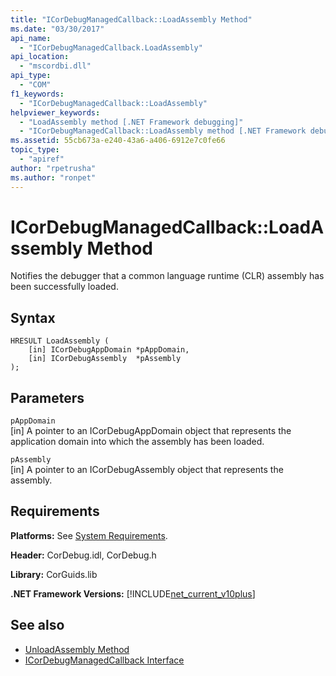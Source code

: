 ```yaml
---
title: "ICorDebugManagedCallback::LoadAssembly Method"
ms.date: "03/30/2017"
api_name: 
  - "ICorDebugManagedCallback.LoadAssembly"
api_location: 
  - "mscordbi.dll"
api_type: 
  - "COM"
f1_keywords: 
  - "ICorDebugManagedCallback::LoadAssembly"
helpviewer_keywords: 
  - "LoadAssembly method [.NET Framework debugging]"
  - "ICorDebugManagedCallback::LoadAssembly method [.NET Framework debugging]"
ms.assetid: 55cb673a-e240-43a6-a406-6912e7c0fe66
topic_type: 
  - "apiref"
author: "rpetrusha"
ms.author: "ronpet"
---
```

# ICorDebugManagedCallback::LoadAssembly Method
Notifies the debugger that a common language runtime (CLR) assembly has been successfully loaded.  
  
## Syntax  
  
```  
HRESULT LoadAssembly (  
    [in] ICorDebugAppDomain *pAppDomain,  
    [in] ICorDebugAssembly  *pAssembly  
);  
```  
  
## Parameters  
 `pAppDomain`  
 [in] A pointer to an ICorDebugAppDomain object that represents the application domain into which the assembly has been loaded.  
  
 `pAssembly`  
 [in] A pointer to an ICorDebugAssembly object that represents the assembly.  
  
## Requirements  
 **Platforms:** See [System Requirements](../../../../docs/framework/get-started/system-requirements.md).  
  
 **Header:** CorDebug.idl, CorDebug.h  
  
 **Library:** CorGuids.lib  
  
 **.NET Framework Versions:** [!INCLUDE[net_current_v10plus](../../../../includes/net-current-v10plus-md.md)]  
  
## See also
- [UnloadAssembly Method](../../../../docs/framework/unmanaged-api/debugging/icordebugmanagedcallback-unloadassembly-method.md)
- [ICorDebugManagedCallback Interface](../../../../docs/framework/unmanaged-api/debugging/icordebugmanagedcallback-interface.md)
